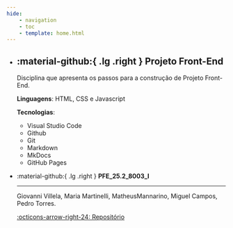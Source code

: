 ```yaml
---
hide:
    - navigation
    - toc
    - template: home.html
---
```


<div class="grid cards" style="grid-template-columns: repeat(2, 1fr); background: var(--md-default-bg-color);" markdown>

- :material-github:{ .lg .right } __Projeto Front-End__
    ---
    Disciplina que apresenta os passos para a construção de Projeto Front-End.

    **Linguagens**: HTML, CSS e Javascript

    **Tecnologias**:

    * Visual Studio Code
    * Github
    * Git
    * Markdown
    * MkDocs
    * GitHub Pages

- :material-github:{ .lg .right } __PFE_25.2_8003_I__

  ---

  Giovanni Villela, Maria Martinelli, MatheusMannarino, Miguel Campos, Pedro Torres.

  [:octicons-arrow-right-24: Repositório](https://github.com/Projetos-de-Extensao/PFE_25.2_8003_I)

</div>
